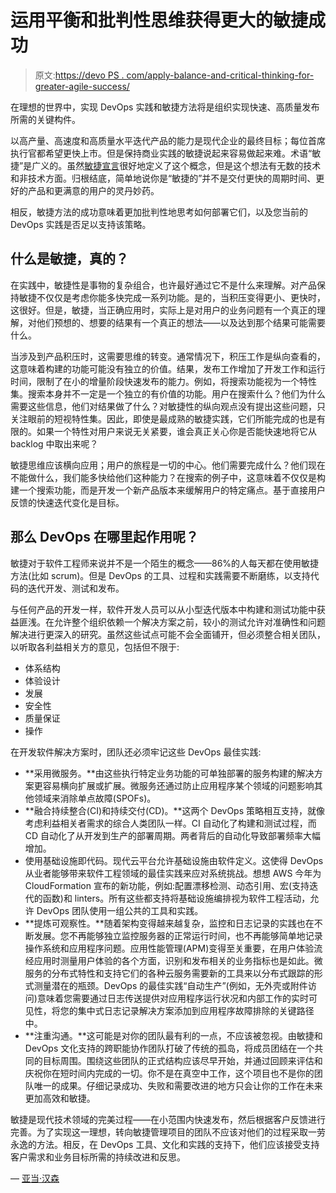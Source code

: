 # 运用平衡和批判性思维获得更大的敏捷成功

> 原文:[https://devo PS . com/apply-balance-and-critical-thinking-for-greater-agile-success/](https://devops.com/apply-balance-and-critical-thinking-for-greater-agile-success/)

在理想的世界中，实现 DevOps 实践和敏捷方法将是组织实现快速、高质量发布所需的关键构件。

以高产量、高速度和高质量水平迭代产品的能力是现代企业的最终目标；每位首席执行官都希望更快上市。但是保持商业实践的敏捷说起来容易做起来难。术语“敏捷”是广义的。虽然[敏捷宣言](https://agilemanifesto.org/)很好地定义了这个概念，但是这个想法有无数的技术和非技术方面。归根结底，简单地说你是“敏捷的”并不是交付更快的周期时间、更好的产品和更满意的用户的灵丹妙药。

相反，敏捷方法的成功意味着更加批判性地思考如何部署它们，以及您当前的 DevOps 实践是否足以支持该策略。

## 什么是敏捷，真的？

在实践中，敏捷性是事物的复杂组合，也许最好通过它不是什么来理解。对产品保持敏捷不仅仅是考虑你能多快完成一系列功能。是的，当积压变得更小、更快时，这很好。但是，敏捷，当正确应用时，实际上是对用户的业务问题有一个真正的理解，对他们预想的、想要的结果有一个真正的想法——以及达到那个结果可能需要什么。

当涉及到产品积压时，这需要思维的转变。通常情况下，积压工作是纵向查看的，这意味着构建的功能可能没有独立的价值。结果，发布工作增加了开发工作和运行时间，限制了在小的增量阶段快速发布的能力。例如，将搜索功能视为一个特性集。搜索本身并不一定是一个独立的有价值的功能。用户在搜索什么？他们为什么需要这些信息，他们对结果做了什么？对敏捷性的纵向观点没有提出这些问题，只关注眼前的短视特性集。因此，即使是最成熟的敏捷实践，它们所能完成的也是有限的。如果一个特性对用户来说无关紧要，谁会真正关心你是否能快速地将它从 backlog 中取出来呢？

敏捷思维应该横向应用；用户的旅程是一切的中心。他们需要完成什么？他们现在不能做什么，我们能多快给他们这种能力？在搜索的例子中，这意味着不仅仅是构建一个搜索功能，而是开发一个新产品版本来缓解用户的特定痛点。基于直接用户反馈的快速迭代变化是目标。

## 那么 DevOps 在哪里起作用呢？

敏捷对于软件工程师来说并不是一个陌生的概念——86%的人每天都在使用敏捷方法(比如 scrum)。但是 DevOps 的工具、过程和实践需要不断磨练，以支持代码的迭代开发、测试和发布。

与任何产品的开发一样，软件开发人员可以从小型迭代版本中构建和测试功能中获益匪浅。在允许整个组织依赖一个解决方案之前，较小的测试允许对准确性和问题解决进行更深入的研究。虽然这些试点可能不会全面铺开，但必须整合相关团队，以听取各利益相关方的意见，包括但不限于:

*   体系结构
*   体验设计
*   发展
*   安全性
*   质量保证
*   操作

在开发软件解决方案时，团队还必须牢记这些 DevOps 最佳实践:

*   **采用微服务。**由这些执行特定业务功能的可单独部署的服务构建的解决方案更容易横向扩展或扩展。微服务还通过防止应用程序某个领域的问题影响其他领域来消除单点故障(SPOFs)。
*   **融合持续整合(CI)和持续交付(CD)。**这两个 DevOps 策略相互支持，就像考虑利益相关者需求的综合人类团队一样。CI 自动化了构建和测试过程，而 CD 自动化了从开发到生产的部署周期。两者背后的自动化导致部署频率大幅增加。
*   使用基础设施即代码。现代云平台允许基础设施由软件定义。这使得 DevOps 从业者能够带来软件工程领域的最佳实践来应对系统挑战。想想 AWS 今年为 CloudFormation 宣布的新功能，例如:配置漂移检测、动态引用、宏(支持迭代的函数)和 linters。所有这些都支持将基础设施编排视为软件工程活动，允许 DevOps 团队使用一组公共的工具和实践。
*   **提炼可观察性。**随着架构变得越来越复杂，监控和日志记录的实践也在不断发展。您不再能够独立监控服务器的正常运行时间，也不再能够简单地记录操作系统和应用程序问题。应用性能管理(APM)变得至关重要，在用户体验流经应用时测量用户体验的各个方面，识别和发布相关的业务指标也是如此。微服务的分布式特性和支持它们的各种云服务需要新的工具来以分布式跟踪的形式测量潜在的瓶颈。DevOps 的最佳实践“自动生产”(例如，无外壳或附件访问)意味着您需要通过日志传送提供对应用程序运行状况和内部工作的实时可见性，将您的集中式日志记录解决方案添加到应用程序故障排除的关键路径中。
*   **注重沟通。**这可能是对你的团队最有利的一点，不应该被忽视。由敏捷和 DevOps 文化支持的跨职能协作团队打破了传统的孤岛，将成员团结在一个共同的目标周围。围绕这些团队的正式结构应该尽早开始，并通过回顾来评估和庆祝你在短时间内完成的一切。你不是在真空中工作，这个项目也不是你的团队唯一的成果。仔细记录成功、失败和需要改进的地方只会让你的工作在未来更加高效和敏捷。

敏捷是现代技术领域的完美过程——在小范围内快速发布，然后根据客户反馈进行完善。为了实现这一理想，转向敏捷管理项目的团队不应该对他们的过程采取一劳永逸的方法。相反，在 DevOps 工具、文化和实践的支持下，他们应该接受支持客户需求和业务目标所需的持续改进和反思。

— [亚当·汉森](https://devops.com/author/adam-hanson/)